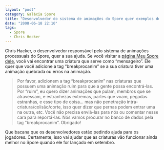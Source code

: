 ```yaml
---
layout: "post"
category: Galáxia Spore
title: "Desenvolvedor do sistema de animações do Spore quer exemplos de criaturas com animações quebradas"
date: "2008-06-18 22:10"
tags:
  - Spore
  - Chris Hecker
---
```

Chris Hacker, o desenvolvedor responsável pelo sistema de animações processuais do Spore, quer a sua ajuda. Se você visitar a [página Meu Spore dele](http://www.spore.com/sporepedia#qry=srch-maxischecker%3Asast-500000030628), você vai encontrar uma criatura que serve como “mensageiro”. Ele quer que você adicione a tag “breakprocanim” se a sua criatura tiver uma animação quebrada ou erros na animação.

> Por favor, adicionem a tag “breakprocanim” nas criaturas que possuem uma animação ruim para que a gente possa encontrá-las. Por “ruim”, eu quero dizer animações que pulam, membros que se atravessam, e estranhezas extremas, partes que voam, pegadas estranhas, e esse tipo de coisa… mas não penetração intra-criatura/colisão/corte, isso quer dizer que pernas podem entrar uma na outra, etc. Você não precisa enviá-las para nós ou comentar nesse cara para reportá-las. Nós vamos procurar no banco de dados pela tag “breakprocanim”. Obrigado!

Que bacana que os desenvolvedores estào pedindo ajuda para os jogadores. Certamente, isso vai ajudar que as criaturas vão funcionar ainda melhor no Spore quando ele for lançado em setembro.
